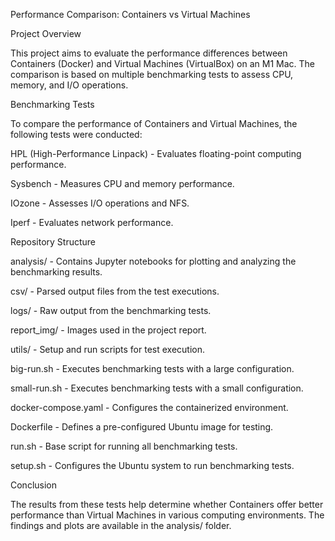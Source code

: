 Performance Comparison: Containers vs Virtual Machines

Project Overview

This project aims to evaluate the performance differences between Containers (Docker) and Virtual Machines (VirtualBox) on an M1 Mac. The comparison is based on multiple benchmarking tests to assess CPU, memory, and I/O operations.

Benchmarking Tests

To compare the performance of Containers and Virtual Machines, the following tests were conducted:

HPL (High-Performance Linpack) - Evaluates floating-point computing performance.

Sysbench - Measures CPU and memory performance.

IOzone - Assesses I/O operations and NFS.

Iperf - Evaluates network performance.

Repository Structure

analysis/ - Contains Jupyter notebooks for plotting and analyzing the benchmarking results.

csv/ - Parsed output files from the test executions.

logs/ - Raw output from the benchmarking tests.

report_img/ - Images used in the project report.

utils/ - Setup and run scripts for test execution.

big-run.sh - Executes benchmarking tests with a large configuration.

small-run.sh - Executes benchmarking tests with a small configuration.

docker-compose.yaml - Configures the containerized environment.

Dockerfile - Defines a pre-configured Ubuntu image for testing.

run.sh - Base script for running all benchmarking tests.

setup.sh - Configures the Ubuntu system to run benchmarking tests.

Conclusion

The results from these tests help determine whether Containers offer better performance than Virtual Machines in various computing environments. The findings and plots are available in the analysis/ folder.